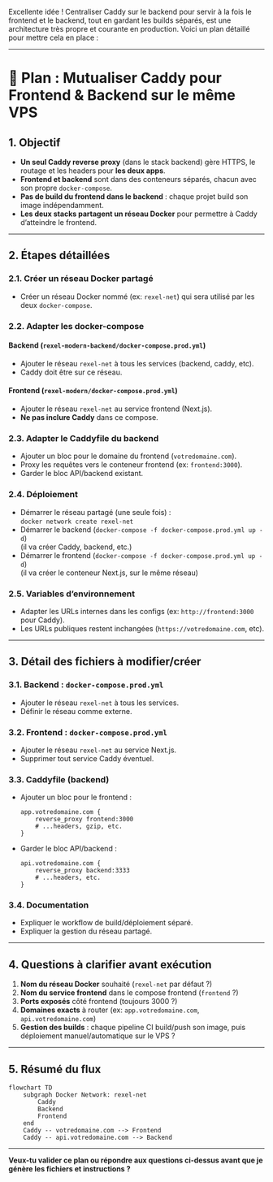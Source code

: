 Excellente idée ! Centraliser Caddy sur le backend pour servir à la fois le frontend et le backend, tout en gardant les builds séparés, est une architecture très propre et courante en production. Voici un plan détaillé pour mettre cela en place :

---

# 📝 Plan : Mutualiser Caddy pour Frontend & Backend sur le même VPS

## 1. **Objectif**

- **Un seul Caddy reverse proxy** (dans le stack backend) gère HTTPS, le routage et les headers pour **les deux apps**.
- **Frontend et backend** sont dans des conteneurs séparés, chacun avec son propre `docker-compose`.
- **Pas de build du frontend dans le backend** : chaque projet build son image indépendamment.
- **Les deux stacks partagent un réseau Docker** pour permettre à Caddy d’atteindre le frontend.

---

## 2. **Étapes détaillées**

### 2.1. **Créer un réseau Docker partagé**

- Créer un réseau Docker nommé (ex: `rexel-net`) qui sera utilisé par les deux `docker-compose`.

### 2.2. **Adapter les docker-compose**

#### **Backend (`rexel-modern-backend/docker-compose.prod.yml`)**
- Ajouter le réseau `rexel-net` à tous les services (backend, caddy, etc).
- Caddy doit être sur ce réseau.

#### **Frontend (`rexel-modern/docker-compose.prod.yml`)**
- Ajouter le réseau `rexel-net` au service frontend (Next.js).
- **Ne pas inclure Caddy** dans ce compose.

### 2.3. **Adapter le Caddyfile du backend**

- Ajouter un bloc pour le domaine du frontend (`votredomaine.com`).
- Proxy les requêtes vers le conteneur frontend (ex: `frontend:3000`).
- Garder le bloc API/backend existant.

### 2.4. **Déploiement**

- Démarrer le réseau partagé (une seule fois) :  
  `docker network create rexel-net`
- Démarrer le backend (`docker-compose -f docker-compose.prod.yml up -d`)  
  (il va créer Caddy, backend, etc.)
- Démarrer le frontend (`docker-compose -f docker-compose.prod.yml up -d`)  
  (il va créer le conteneur Next.js, sur le même réseau)

### 2.5. **Variables d’environnement**

- Adapter les URLs internes dans les configs (ex: `http://frontend:3000` pour Caddy).
- Les URLs publiques restent inchangées (`https://votredomaine.com`, etc).

---

## 3. **Détail des fichiers à modifier/créer**

### 3.1. **Backend : `docker-compose.prod.yml`**
- Ajouter le réseau `rexel-net` à tous les services.
- Définir le réseau comme externe.

### 3.2. **Frontend : `docker-compose.prod.yml`**
- Ajouter le réseau `rexel-net` au service Next.js.
- Supprimer tout service Caddy éventuel.

### 3.3. **Caddyfile (backend)**
- Ajouter un bloc pour le frontend :
  ```caddyfile
  app.votredomaine.com {
      reverse_proxy frontend:3000
      # ...headers, gzip, etc.
  }
  ```
- Garder le bloc API/backend :
  ```caddyfile
  api.votredomaine.com {
      reverse_proxy backend:3333
      # ...headers, etc.
  }
  ```

### 3.4. **Documentation**
- Expliquer le workflow de build/déploiement séparé.
- Expliquer la gestion du réseau partagé.

---

## 4. **Questions à clarifier avant exécution**

1. **Nom du réseau Docker** souhaité (`rexel-net` par défaut ?)
2. **Nom du service frontend** dans le compose frontend (`frontend` ?)
3. **Ports exposés** côté frontend (toujours 3000 ?)
4. **Domaines exacts** à router (ex: `app.votredomaine.com`, `api.votredomaine.com`)
5. **Gestion des builds** : chaque pipeline CI build/push son image, puis déploiement manuel/automatique sur le VPS ?

---

## 5. **Résumé du flux**

```mermaid
flowchart TD
    subgraph Docker Network: rexel-net
        Caddy
        Backend
        Frontend
    end
    Caddy -- votredomaine.com --> Frontend
    Caddy -- api.votredomaine.com --> Backend
```

---

**Veux-tu valider ce plan ou répondre aux questions ci-dessus avant que je génère les fichiers et instructions ?**